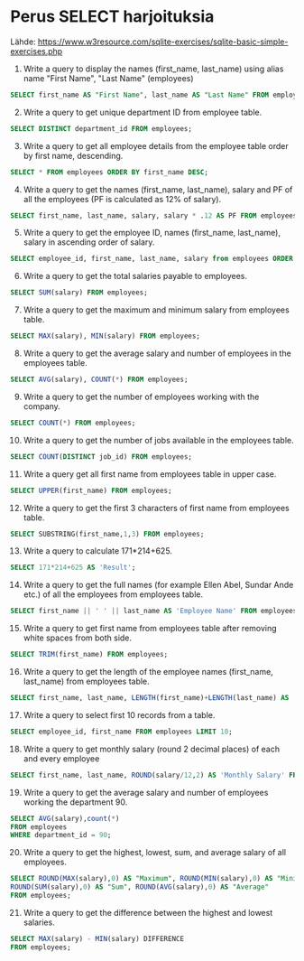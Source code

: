# Perus SELECT harjoituksia

Lähde: https://www.w3resource.com/sqlite-exercises/sqlite-basic-simple-exercises.php

1. Write a query to display the names (first_name, last_name) using alias name "First Name", "Last Name" (employees)
```SQL
SELECT first_name AS "First Name", last_name AS "Last Name" FROM employees;
```


2. Write a query to get unique department ID from employee table.
```SQL
SELECT DISTINCT department_id FROM employees;
```


3. Write a query to get all employee details from the employee table order by first name, descending.
```SQL
SELECT * FROM employees ORDER BY first_name DESC;
```


4. Write a query to get the names (first_name, last_name), salary and PF of all the employees (PF is calculated as 12% of salary).
```SQL
SELECT first_name, last_name, salary, salary * .12 AS PF FROM employees;
```


5. Write a query to get the employee ID, names (first_name, last_name), salary in ascending order of salary.
```SQL
SELECT employee_id, first_name, last_name, salary from employees ORDER BY salary;
```


6. Write a query to get the total salaries payable to employees.
```SQL
SELECT SUM(salary) FROM employees;
```


7. Write a query to get the maximum and minimum salary from employees table.
```SQL
SELECT MAX(salary), MIN(salary) FROM employees;
```


8. Write a query to get the average salary and number of employees in the employees table.
```SQL
SELECT AVG(salary), COUNT(*) FROM employees;
```


9. Write a query to get the number of employees working with the company.
```SQL
SELECT COUNT(*) FROM employees;
```


10. Write a query to get the number of jobs available in the employees table.
```SQL
SELECT COUNT(DISTINCT job_id) FROM employees;
```


11. Write a query get all first name from employees table in upper case.
```SQL
SELECT UPPER(first_name) FROM employees;
```


12. Write a query to get the first 3 characters of first name from employees table.
```SQL
SELECT SUBSTRING(first_name,1,3) FROM employees;
```


13. Write a query to calculate 171*214+625.
```SQL
SELECT 171*214+625 AS 'Result';
```


14. Write a query to get the full names (for example Ellen Abel, Sundar Ande etc.) of all the employees from employees table.
```SQL
SELECT first_name || ' ' || last_name AS 'Employee Name' FROM employees;
```


15. Write a query to get first name from employees table after removing white spaces from both side.
```SQL
SELECT TRIM(first_name) FROM employees;
```


16. Write a query to get the length of the employee names (first_name, last_name) from employees table.
```SQL
SELECT first_name, last_name, LENGTH(first_name)+LENGTH(last_name) AS 'Length of  Names' FROM employees;
```


17. Write a query to select first 10 records from a table.
```SQL
SELECT employee_id, first_name FROM employees LIMIT 10;
```


18. Write a query to get monthly salary (round 2 decimal places) of each and every employee
```SQL
SELECT first_name, last_name, ROUND(salary/12,2) AS 'Monthly Salary' FROM employees;
```


19. Write a query to get the average salary and number of employees working the department 90.
```SQL
SELECT AVG(salary),count(*) 
FROM employees 
WHERE department_id = 90;
```


20.  Write a query to get the highest, lowest, sum, and average salary of all employees.
```SQL
SELECT ROUND(MAX(salary),0) AS "Maximum", ROUND(MIN(salary),0) AS "Minimum", 
ROUND(SUM(salary),0) AS "Sum", ROUND(AVG(salary),0) AS "Average"
FROM employees;
```


21. Write a query to get the difference between the highest and lowest salaries.
```SQL
SELECT MAX(salary) - MIN(salary) DIFFERENCE
FROM employees;
```
